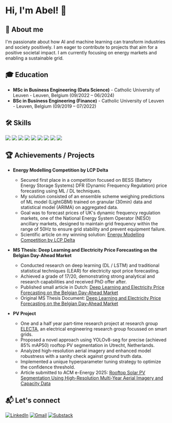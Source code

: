 # Hi, I'm Abel! 👋

## 🌟 About me

I'm passionate about how AI and machine learning can transform industries and society positively. I am eager to contribute to projects that aim for a positive societal impact. I am currently focusing on energy markets and enabling a sustainable grid. 

## 🎓 Education

- **MSc in Business Engineering (Data Science)** - Catholic University of Leuven - Leuven, Belgium (09/2022 – 06/2024)
- **BSc in Business Engineering (Finance)** - Catholic University of Leuven - Leuven, Belgium (09/2019 – 07/2022)

## 🛠️ Skills
![](https://img.shields.io/badge/Python-grey?style=for-the-badge&logo=python&logoColor=white)
![](https://img.shields.io/badge/SQL-grey?style=for-the-badge&logo=sql&logoColor=white)
![](https://img.shields.io/badge/R-grey?style=for-the-badge&logo=r&logoColor=white)
![](https://img.shields.io/badge/JavaScript-grey?style=for-the-badge&logo=javascript&logoColor=white)
![](https://img.shields.io/badge/Java-grey?style=for-the-badge&logo=java&logoColor=white)
![](https://img.shields.io/badge/PyTorch-grey?style=for-the-badge&logo=pytorch&logoColor=white)
![](https://img.shields.io/badge/Tensorflow-grey?style=for-the-badge&logo=tensorflow&logoColor=white)
![](https://img.shields.io/badge/Numpy-grey?style=for-the-badge&logo=numpy&logoColor=white)
![](https://img.shields.io/badge/Pandas-grey?style=for-the-badge&logo=pandas&logoColor=white)

## 🏆 Achievements / Projects

- **Energy Modelling Competition by LCP Delta**
  - Secured first place in a competition focused on BESS (Battery Energy Storage Systems) DFR (Dynamic Frequency Regulation) price forecasting using ML / DL techniques.
  - My solution consisted of an ensemble scheme weighing predictions of ML model (LightGBM) trained on granular (30min) data and statistical model (ARIMA) on aggregated data.
  - Goal was to forecast prices of UK's dynamic frequency regulation markets, one of the National Energy System Operator (NESO) ancillary markets, designed to maintain grid frequency within the range of 50Hz to ensure grid stability and prevent equipment failure.
  - Scientific article on my winning solution: [Energy Modelling Competition by LCP Delta](https://drive.google.com/file/d/1dEi0iejKhPlqIWViAowEcq1zNGuvl3nT/view?usp=sharing)
 
- **MS Thesis: Deep Learning and Electricity Price Forecasting on the Belgian Day-Ahead Market**
  - Conducted research on deep learning (DL / LSTM) and traditional statistical techniques (LEAR) for electricity spot price forecasting.
  - Achieved a grade of 17/20, demonstrating strong analytical and research capabilities and received PhD offer after.
  - Published small article in Dutch: [Deep Learning and Electricity Price Forecasting on the Belgian Day-Ahead Market](https://scriptiebank.be/scriptie/2024/deep-learning-and-electricity-price-forecasting-belgian-day-ahead-market-using)
  - Original MS Thesis Document: [Deep Learning and Electricity Price Forecasting on the Belgian Day-Ahead Market](https://drive.google.com/file/d/1J9ScwAzJCvmpHgtr8NL9Rt9KAJYXBr08/view?usp=sharing)

- **PV Project**
  - One and a half year part-time research project at research group [ELECTA](https://www.esat.kuleuven.be/electa), an electrical engineering research group focussed on smart grids.
  - Proposed a novel approach using YOLOv8-seg for precise (achieved 85% mAP50) rooftop PV segmentation in Utrecht, Netherlands.
  - Analyzed high-resolution aerial imagery and enhanced model robustness with a sanity check against ground truth data.
  - Implemented a unique hyperparameter tuning strategy to optimize the confidence threshold.
  - Article submitted to ACM e-Energy 2025: [Rooftop Solar PV Segmentation Using High-Resolution Multi-Year Aerial Imagery and Capacity Data](https://drive.google.com/file/d/1kzEIUPSaC-dML64cAvzkYxv5OfQOXvVA/view?usp=sharing)

## 📬 Let's connect
[![LinkedIn](https://img.shields.io/badge/LinkedIn-0A66C2?style=for-the-badge&logo=linkedin&logoColor=white)](https://www.linkedin.com/in/abel-kempynck/)
[![Gmail](https://img.shields.io/badge/Gmail-D14836?style=for-the-badge&logo=gmail&logoColor=white)](mailto:abel.kempynck@gmail.com)
[![Substack](https://img.shields.io/badge/Substack-FF6719?style=for-the-badge&logo=substack&logoColor=white)](https://substack.com/@abelk3)
